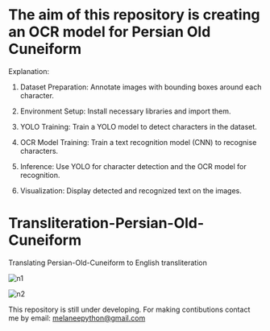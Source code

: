 # The aim of this repository is creating an OCR model for Persian Old Cuneiform


Explanation:

1. Dataset Preparation: Annotate images with bounding boxes around each character.

2. Environment Setup: Install necessary libraries and import them.

3. YOLO Training: Train a YOLO model to detect characters in the dataset.

4. OCR Model Training: Train a text recognition model (CNN) to recognise characters.

5. Inference: Use YOLO for character detection and the OCR model for recognition.

6. Visualization: Display detected and recognized text on the images.





# Transliteration-Persian-Old-Cuneiform
Translating Persian-Old-Cuneiform to English transliteration 


![n1](https://github.com/Melanee-Melanee/Translating-old-Persian-cuneiform/assets/74653444/8b1bd31a-c261-4fa5-90fc-272378eee158)


![n2](https://github.com/Melanee-Melanee/Translating-old-Persian-cuneiform/assets/74653444/ffb1cd02-8622-42d1-8d8d-b692f37890d0)


This repository is still under developing. For making contibutions contact me by email: melaneepython@gmail.com 
